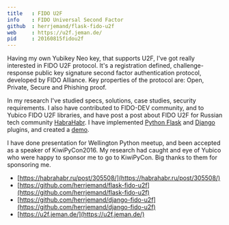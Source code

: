 ```yaml
---
title   : FIDO U2F
info    : FIDO Universal Second Factor
github  : herrjemand/flask-fido-u2f
web     : https://u2f.jeman.de/
pid     : 20160815fidou2f
---
```


Having my own Yubikey Neo key, that supports U2F, I've got really interested in FIDO U2F protocol. It's a registration defined, challenge-response public key signature second factor authentication protocol, developed by FIDO Alliance. Key properties of the protocol are: Open, Private, Secure and Phishing proof.

In my research I've studied specs, solutions, case studies, security requirements. I also have contributed to FIDO-DEV community, and to Yubico FIDO U2F libraries, and have post a post about FIDO U2F for Russian tech community [HabraHabr](https://habrahabr.ru/post/305508/). I have implemented [Python Flask](https://github.com/herrjemand/flask-fido-u2f) and [Django](https://github.com/herrjemand/django-fido-u2f) plugins, and created a [demo](https://u2f.jeman.de/).

I have done presentation for Wellington Python meetup, and been accepted as a speaker of KiwiPyCon2016. My research had caught and eye of Yubico who were happy to sponsor me to go to KiwiPyCon. Big thanks to them for sponsoring me.

 + [https://habrahabr.ru/post/305508/](https://habrahabr.ru/post/305508/)
 + [https://github.com/herrjemand/flask-fido-u2f](https://github.com/herrjemand/flask-fido-u2f)
 + [https://github.com/herrjemand/django-fido-u2f](https://github.com/herrjemand/django-fido-u2f)
 + [https://u2f.jeman.de/](https://u2f.jeman.de/)

